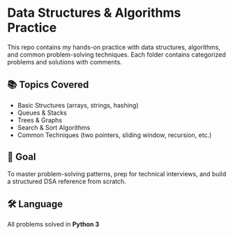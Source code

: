 # Data Structures & Algorithms Practice

This repo contains my hands-on practice with data structures, algorithms, and common problem-solving techniques. Each folder contains categorized problems and solutions with comments.

## 📚 Topics Covered

- Basic Structures (arrays, strings, hashing)
- Queues & Stacks
- Trees & Graphs
- Search & Sort Algorithms
- Common Techniques (two pointers, sliding window, recursion, etc.)

## 📌 Goal

To master problem-solving patterns, prep for technical interviews, and build a structured DSA reference from scratch.

## 🛠 Language

All problems solved in **Python 3**
